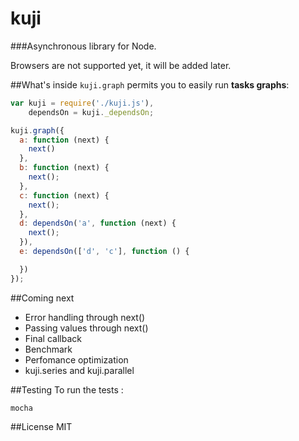 kuji
====

###Asynchronous library for Node.

Browsers are not supported yet, it will be added later.


##What's inside
`kuji.graph` permits you to easily run __tasks graphs__:

``` javascript
var kuji = require('./kuji.js'),
    dependsOn = kuji._dependsOn;

kuji.graph({
  a: function (next) {
    next()
  },
  b: function (next) {
    next();
  },
  c: function (next) {  
    next();
  },
  d: dependsOn('a', function (next) {
    next();
  }),
  e: dependsOn(['d', 'c'], function () {

  })
});

```

##Coming next
- Error handling through next()
- Passing values through next()
- Final callback
- Benchmark
- Perfomance optimization
- kuji.series and kuji.parallel

##Testing
To run the tests :
```
mocha
```

##License
MIT
